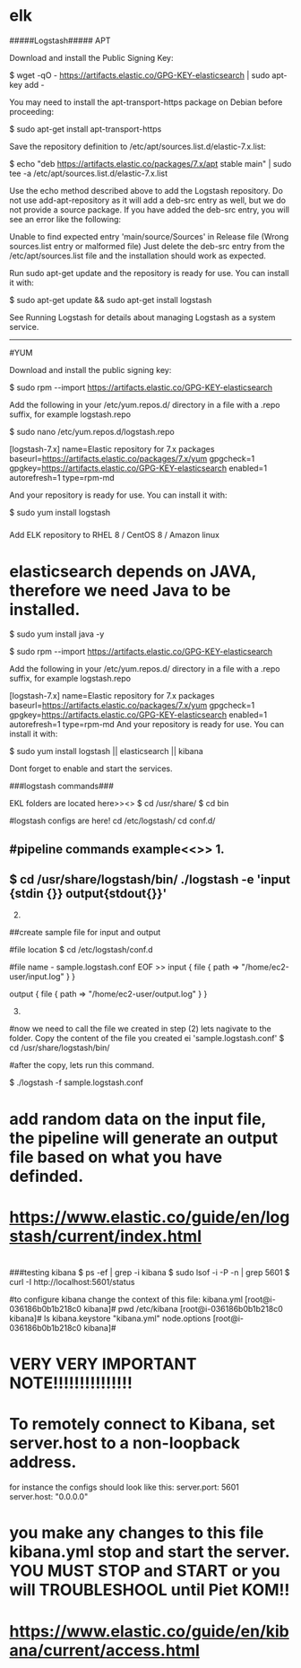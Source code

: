 # elk
#####Logstash#####
APT

Download and install the Public Signing Key:

$ wget -qO - https://artifacts.elastic.co/GPG-KEY-elasticsearch | sudo apt-key add -

You may need to install the apt-transport-https package on Debian before proceeding:


$  sudo apt-get install apt-transport-https

Save the repository definition to /etc/apt/sources.list.d/elastic-7.x.list:

$  echo "deb https://artifacts.elastic.co/packages/7.x/apt stable main" | sudo tee -a /etc/apt/sources.list.d/elastic-7.x.list

Use the echo method described above to add the Logstash repository. Do not use add-apt-repository as it will add a deb-src entry as well, but we do not provide a source package. If you have added the deb-src entry, you will see an error like the following:

Unable to find expected entry 'main/source/Sources' in Release file (Wrong sources.list entry or malformed file)
Just delete the deb-src entry from the /etc/apt/sources.list file and the installation should work as expected.

Run sudo apt-get update and the repository is ready for use. You can install it with:

$  sudo apt-get update && sudo apt-get install logstash

See Running Logstash for details about managing Logstash as a system service.

---------------------------------------------------------------------

#YUM

Download and install the public signing key:

$  sudo rpm --import https://artifacts.elastic.co/GPG-KEY-elasticsearch

Add the following in your /etc/yum.repos.d/ directory in a file with a .repo suffix, for example logstash.repo

$ sudo nano /etc/yum.repos.d/logstash.repo

[logstash-7.x]
name=Elastic repository for 7.x packages
baseurl=https://artifacts.elastic.co/packages/7.x/yum
gpgcheck=1
gpgkey=https://artifacts.elastic.co/GPG-KEY-elasticsearch
enabled=1
autorefresh=1
type=rpm-md

And your repository is ready for use. You can install it with:

$  sudo yum install logstash

#####

Add ELK repository to RHEL 8 / CentOS 8 / Amazon linux

# elasticsearch depends on JAVA, therefore we need Java to be installed.

$ sudo yum install java -y

$ sudo rpm --import https://artifacts.elastic.co/GPG-KEY-elasticsearch

Add the following in your /etc/yum.repos.d/ directory in a file with a .repo suffix, for example logstash.repo

[logstash-7.x]
name=Elastic repository for 7.x packages
baseurl=https://artifacts.elastic.co/packages/7.x/yum
gpgcheck=1
gpgkey=https://artifacts.elastic.co/GPG-KEY-elasticsearch
enabled=1
autorefresh=1
type=rpm-md
And your repository is ready for use. You can install it with:

$ sudo yum install logstash || elasticsearch || kibana

Dont forget to enable and start the services.

###logstash commands###

EKL folders are located here>><>
$ cd /usr/share/
$ cd bin

#logstash configs are here!
cd /etc/logstash/
cd conf.d/

#pipeline commands example<<>>
1. 
--------------
$ cd /usr/share/logstash/bin/
./logstash -e 'input {stdin {}} output{stdout{}}'
--------------

2. 
##create sample file for input and output

#file location 
$ cd /etc/logstash/conf.d

#file name - sample.logstash.conf
EOF >>
input {
   file {
      path => "/home/ec2-user/input.log"
   }
}

output {
   file {
      path => "/home/ec2-user/output.log"
   }
}

3.
#now we need to call the file we created in step (2) lets nagivate to the folder. Copy the content of the file you created ei 'sample.logstash.conf'
$ cd /usr/share/logstash/bin/

#after the copy, lets run this command.

$ ./logstash -f sample.logstash.conf

# add random data on the input file, the pipeline will generate an output file based on what you have definded.

# #################################################################################################################
#
# 
#                        https://www.elastic.co/guide/en/logstash/current/index.html
#
#
# #################################################################################################################

###testing kibana
$ ps -ef | grep -i kibana
$ sudo lsof -i -P -n | grep 5601
$ curl -I http://localhost:5601/status

#to configure kibana change the context of this file: kibana.yml
[root@i-036186b0b1b218c0 kibana]# pwd
/etc/kibana
[root@i-036186b0b1b218c0 kibana]# ls
kibana.keystore  "kibana.yml"  node.options
[root@i-036186b0b1b218c0 kibana]#

# #################################################################################################################
#
# 
#                       VERY VERY IMPORTANT NOTE!!!!!!!!!!!!!!!
#  To remotely connect to Kibana, set server.host to a non-loopback address. 
   for instance the configs should look like this:
     server.port: 5601    
     server.host: "0.0.0.0"
#   you make any changes to this file  kibana.yml stop and start the server. YOU MUST STOP and START or you will TROUBLESHOOL until Piet KOM!!
# #################################################################################################################

# https://www.elastic.co/guide/en/kibana/current/access.html